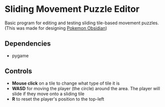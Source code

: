 # Sliding Movement Puzzle Editor

Basic program for editing and testing sliding tile-based movement puzzles.  
(This was made for designing [Pokemon Obsidian](https://github.com/ofsouzap/PokemonObsidian "Github Repo"))

## Dependencies

- pygame

## Controls

- **Mouse click** on a tile to change what type of tile it is
- **WASD** for moving the player (the circle) around the area. The player will slide if they move onto a sliding tile
- **R** to reset the player's position to the top-left